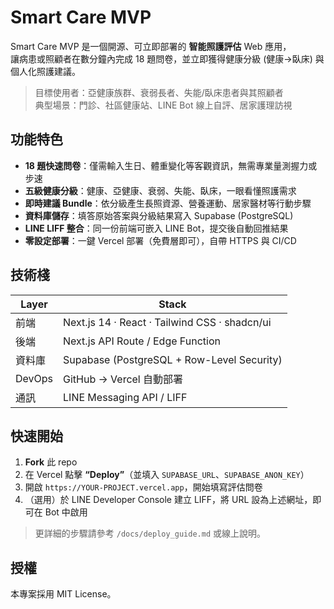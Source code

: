 # Smart Care MVP

Smart Care MVP 是一個開源、可立即部署的 **智能照護評估** Web 應用，  
讓病患或照顧者在數分鐘內完成 18 題問卷，並立即獲得健康分級 (健康→臥床) 與個人化照護建議。

> 目標使用者：亞健康族群、衰弱長者、失能/臥床患者與其照顧者  
> 典型場景：門診、社區健康站、LINE Bot 線上自評、居家護理訪視

## 功能特色
- **18 題快速問卷**：僅需輸入生日、體重變化等客觀資訊，無需專業量測握力或步速  
- **五級健康分級**：健康、亞健康、衰弱、失能、臥床，一眼看懂照護需求  
- **即時建議 Bundle**：依分級產生長照資源、營養運動、居家醫材等行動步驟  
- **資料庫儲存**：填答原始答案與分級結果寫入 Supabase (PostgreSQL)  
- **LINE LIFF 整合**：同一份前端可嵌入 LINE Bot，提交後自動回推結果  
- **零設定部署**：一鍵 Vercel 部署（免費層即可），自帶 HTTPS 與 CI/CD

## 技術棧
| Layer | Stack |
|-------|-------|
| 前端 | Next.js 14 · React · Tailwind CSS · shadcn/ui |
| 後端 | Next.js API Route / Edge Function |
| 資料庫 | Supabase (PostgreSQL + Row-Level Security) |
| DevOps | GitHub → Vercel 自動部署 |
| 通訊 | LINE Messaging API / LIFF |

## 快速開始
1. **Fork** 此 repo  
2. 在 Vercel 點擊 **“Deploy”**（並填入 `SUPABASE_URL`、`SUPABASE_ANON_KEY`）  
3. 開啟 `https://YOUR-PROJECT.vercel.app`，開始填寫評估問卷  
4. （選用）於 LINE Developer Console 建立 LIFF，將 URL 設為上述網址，即可在 Bot 中啟用

> 更詳細的步驟請參考 `/docs/deploy_guide.md` 或線上說明。

## 授權
本專案採用 MIT License。  
